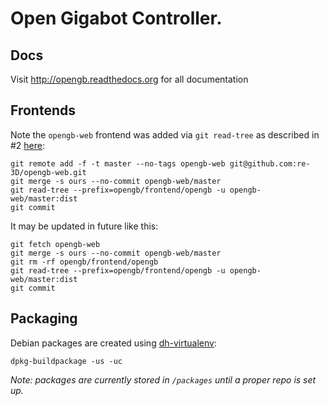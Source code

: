 # Open Gigabot Controller.

## Docs

Visit http://opengb.readthedocs.org for all documentation

## Frontends

Note the `opengb-web` frontend was added via `git read-tree` as described in #2 [here](http://stackoverflow.com/a/30386041/1273241):

```
git remote add -f -t master --no-tags opengb-web git@github.com:re-3D/opengb-web.git
git merge -s ours --no-commit opengb-web/master
git read-tree --prefix=opengb/frontend/opengb -u opengb-web/master:dist
git commit
```

It may be updated in future like this:

```
git fetch opengb-web
git merge -s ours --no-commit opengb-web/master
git rm -rf opengb/frontend/opengb
git read-tree --prefix=opengb/frontend/opengb -u opengb-web/master:dist
git commit
```

## Packaging

Debian packages are created using [dh-virtualenv](https://dh-virtualenv.readthedocs.org):

```
dpkg-buildpackage -us -uc
```

*Note: packages are currently stored in `/packages` until a proper repo is set up.*
